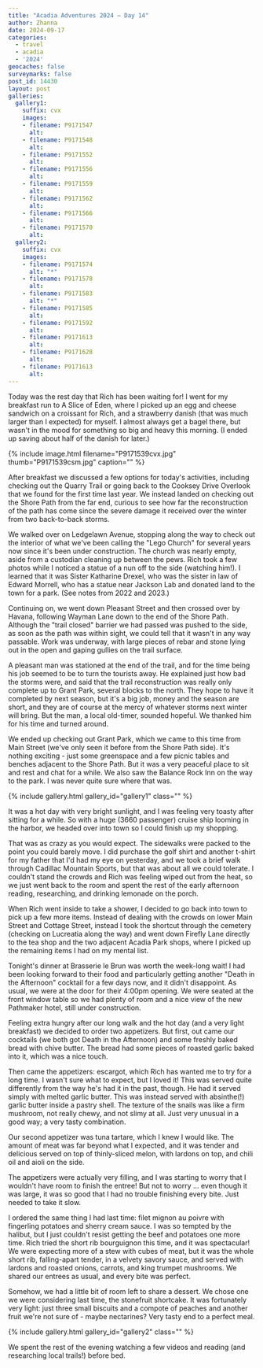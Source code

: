 ```yaml
---
title: "Acadia Adventures 2024 – Day 14"
author: Zhanna
date: 2024-09-17
categories: 
  - travel
  - acadia
  - '2024'
geocaches: false
surveymarks: false
post_id: 14430
layout: post
galleries:
  gallery1:
    suffix: cvx
    images:
    - filename: P9171547
      alt: 
    - filename: P9171548
      alt:     
    - filename: P9171552
      alt:     
    - filename: P9171556
      alt:     
    - filename: P9171559
      alt:  
    - filename: P9171562
      alt:     
    - filename: P9171566
      alt:       
    - filename: P9171570
      alt:         
  gallery2:
    suffix: cvx
    images:
    - filename: P9171574
      alt: "*"
    - filename: P9171578
      alt:     
    - filename: P9171583
      alt: "*"    
    - filename: P9171585
      alt:     
    - filename: P9171592
      alt:  
    - filename: P9171613
      alt:     
    - filename: P9171628
      alt:       
    - filename: P9171613
      alt:          
---
```



Today was the rest day that Rich has been waiting for! I went for my breakfast run to A Slice of Eden, where I picked up an egg and cheese sandwich on a croissant for Rich, and a strawberry danish (that was much larger than I expected) for myself. I almost always get a bagel there, but wasn't in the mood for something so big and heavy this morning. (I ended up saving about half of the danish for later.)

{% include image.html filename="P9171539cvx.jpg" thumb="P9171539csm.jpg" caption="" %}

After breakfast we discussed a few options for today's activities, including checking out the Quarry Trail or going back to the Cooksey Drive Overlook that we found for the first time last year. We instead landed on checking out the Shore Path from the far end, curious to see how far the reconstruction of the path has come since the severe damage it received over the winter from two back-to-back storms.

We walked over on Ledgelawn Avenue, stopping along the way to check out the interior of what we've been calling the "Lego Church" for several years now since it's been under construction. The church was nearly empty, aside from a custodian cleaning up between the pews. Rich took a few photos while I noticed a statue of a nun off to the side (watching him!). I learned that it was Sister Katharine Drexel, who was the sister in law of Edward Morrell, who has a statue near Jackson Lab and donated land to the town for a park. (See notes from 2022 and 2023.)

Continuing on, we went down Pleasant Street and then crossed over by Havana, following Wayman Lane down to the end of the Shore Path. Although the "trail closed" barrier we had passed was pushed to the side, as soon as the path was within sight, we could tell that it wasn't in any way passable. Work was underway, with large pieces of rebar and stone lying out in the open and gaping gullies on the trail surface.

A pleasant man was stationed at the end of the trail, and for the time being his job seemed to be to turn the tourists away. He explained just how bad the storms were, and said that the trail reconstruction was really only complete up to Grant Park, several blocks to the north. They hope to have it completed by next season, but it's a big job, money and the season are short, and they are of course at the mercy of whatever storms next winter will bring. But the man, a local old-timer, sounded hopeful. We thanked him for his time and turned around.

We ended up checking out Grant Park, which we came to this time from Main Street (we've only seen it before from the Shore Path side). It's nothing exciting - just some greenspace and a few picnic tables and benches adjacent to the Shore Path. But it was a very peaceful place to sit and rest and chat for a while. We also saw the Balance Rock Inn on the way to the park. I was never quite sure where that was.

{% include gallery.html gallery_id="gallery1" class="" %}

It was a hot day with very bright sunlight, and I was feeling very toasty after sitting for a while. So with a huge (3660 passenger) cruise ship looming in the harbor, we headed over into town so I could finish up my shopping.

That was as crazy as you would expect. The sidewalks were packed to the point you could barely move. I did purchase the golf shirt and another t-shirt for my father that I'd had my eye on yesterday, and we took a brief walk through Cadillac Mountain Sports, but that was about all we could tolerate. I couldn't stand the crowds and Rich was feeling wiped out from the heat, so we just went back to the room and spent the rest of the early afternoon reading, researching, and drinking lemonade on the porch.

When Rich went inside to take a shower, I decided to go back into town to pick up a few more items. Instead of dealing with the crowds on lower Main Street and Cottage Street, instead I took the shortcut through the cemetery (checking on Lucreatia along the way) and went down Firefly Lane directly to the tea shop and the two adjacent Acadia Park shops, where I picked up the remaining items I had on my mental list.

Tonight's dinner at Brasserie le Brun was worth the week-long wait! I had been looking forward to their food and particularly getting another "Death in the Afternoon" cocktail for a few days now, and it didn't disappoint. As usual, we were at the door for their 4:00pm opening. We were seated at the front window table so we had plenty of room and a nice view of the new Pathmaker hotel, still under construction. 

Feeling extra hungry after our long walk and the hot day (and a very light breakfast) we decided to order two appetizers. But first, out came our cocktails (we both got Death in the Afternoon) and some freshly baked bread with chive butter. The bread had some pieces of roasted garlic baked into it, which was a nice touch.

Then came the appetizers: escargot, which Rich has wanted me to try for a long time. I wasn't sure what to expect, but I loved it! This was served quite differently from the way he's had it in the past, though. He had it served simply with melted garlic butter. This was instead served with absinthe(!) garlic butter inside a pastry shell. The texture of the snails was like a firm mushroom, not really chewy, and not slimy at all. Just very unusual in a good way; a very tasty combination.

Our second appetizer was tuna tartare, which I knew I would like. The amount of meat was far beyond what I expected, and it was tender and delicious served on top of thinly-sliced melon, with lardons on top, and chili oil and aioli on the side.

The appetizers were actually very filling, and I was starting to worry that I wouldn't have room to finish the entree! But not to worry ... even though it was large, it was so good that I had no trouble finishing every bite. Just needed to take it slow. 

I ordered the same thing I had last time: filet mignon au poivre with fingerling potatoes and sherry cream sauce. I was so tempted by the halibut, but I just couldn't resist getting the beef and potatoes one more time. Rich tried the short rib bourguignon this time, and it was spectacular! We were expecting more of a stew with cubes of meat, but it was the whole short rib, falling-apart tender, in a velvety savory sauce, and served with lardons and roasted onions, carrots, and king trumpet mushrooms. We shared our entrees as usual, and every bite was perfect.

Somehow, we had a little bit of room left to share a dessert. We chose one we were considering last time, the stonefruit shortcake. It was fortunately very light: just three small biscuits and a compote of peaches and another fruit we're not sure of - maybe nectarines? Very tasty end to a perfect meal.

{% include gallery.html gallery_id="gallery2" class="" %}

We spent the rest of the evening watching a few videos and reading (and researching local trails!) before bed.
